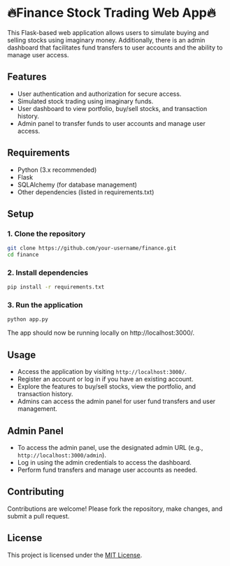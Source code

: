 # 🔥Finance Stock Trading Web App🔥

This Flask-based web application allows users to simulate buying and selling stocks using imaginary money. Additionally, there is an admin dashboard that facilitates fund transfers to user accounts and the ability to manage user access.

## Features

- User authentication and authorization for secure access.
- Simulated stock trading using imaginary funds.
- User dashboard to view portfolio, buy/sell stocks, and transaction history.
- Admin panel to transfer funds to user accounts and manage user access.

## Requirements

- Python (3.x recommended)
- Flask
- SQLAlchemy (for database management)
- Other dependencies (listed in requirements.txt)

## Setup

### 1. Clone the repository

```bash
git clone https://github.com/your-username/finance.git
cd finance
```

### 2. Install dependencies

```bash
pip install -r requirements.txt
```

### 3. Run the application

```bash
python app.py
```

The app should now be running locally on http://localhost:3000/.

## Usage

- Access the application by visiting `http://localhost:3000/`.
- Register an account or log in if you have an existing account.
- Explore the features to buy/sell stocks, view the portfolio, and transaction history.
- Admins can access the admin panel for user fund transfers and user management.

## Admin Panel

- To access the admin panel, use the designated admin URL (e.g., `http://localhost:3000/admin`).
- Log in using the admin credentials to access the dashboard.
- Perform fund transfers and manage user accounts as needed.

## Contributing

Contributions are welcome! Please fork the repository, make changes, and submit a pull request.

## License

This project is licensed under the [MIT License](LICENSE).
